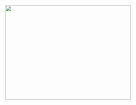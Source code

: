 <div bis_size="{&quot;x&quot;:16,&quot;y&quot;:8,&quot;w&quot;:653,&quot;h&quot;:0,&quot;abs_x&quot;:208,&quot;abs_y&quot;:145}" class="separator" style="clear: both; text-align: center;">
<a bis_size="{&quot;x&quot;:269,&quot;y&quot;:8,&quot;w&quot;:400,&quot;h&quot;:300,&quot;abs_x&quot;:461,&quot;abs_y&quot;:145}" href="https://1.bp.blogspot.com/-60YFUlS8KBg/XvuvHMu--WI/AAAAAAAABUE/geWhvTkB-Qsx8XQ3N2EfVQxtJV1i4SV6gCLcBGAsYHQ/s1600/Sans%2Btitre-1.png" imageanchor="1" style="margin-left: 1em; margin-right: 1em;"><img bis_size="{&quot;x&quot;:269,&quot;y&quot;:8,&quot;w&quot;:400,&quot;h&quot;:300,&quot;abs_x&quot;:461,&quot;abs_y&quot;:145}" border="0" data-original-height="1200" data-original-width="1600" height="300" src="https://1.bp.blogspot.com/-60YFUlS8KBg/XvuvHMu--WI/AAAAAAAABUE/geWhvTkB-Qsx8XQ3N2EfVQxtJV1i4SV6gCLcBGAsYHQ/s400/Sans%2Btitre-1.png" width="400" /></a></div>
<div bis_size="{'x':16,'y':8,'w':653,'h':18,'abs_x':208,'abs_y':145}" class="separator" style="clear: both; text-align: center;">
<br bis_size="{&quot;x&quot;:342,&quot;y&quot;:324,&quot;w&quot;:0,&quot;h&quot;:17,&quot;abs_x&quot;:534,&quot;abs_y&quot;:461}" /></div>
<div bis_size="{'x':16,'y':26,'w':653,'h':18,'abs_x':208,'abs_y':163}">
<div bis_size="{'x':16,'y':26,'w':653,'h':18,'abs_x':208,'abs_y':163}">
<div bis_size="{&quot;x&quot;:16,&quot;y&quot;:342,&quot;w&quot;:653,&quot;h&quot;:18,&quot;abs_x&quot;:208,&quot;abs_y&quot;:479}">
<br bis_size="{'x':16,'y':26,'w':0,'h':17,'abs_x':208,'abs_y':163}" /></div>
</div>
</div>
